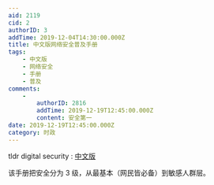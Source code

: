 ```yaml
---
aid: 2119
cid: 2
authorID: 3
addTime: 2019-12-04T14:30:00.000Z
title: 中文版网络安全普及手册
tags:
    - 中文版
    - 网络安全
    - 手册
    - 普及
comments:
    -
        authorID: 2816
        addTime: 2019-12-19T12:45:00.000Z
        content: 安全第一
date: 2019-12-19T12:45:00.000Z
category: 时政
---
```


tldr digital security : [中文版](https://hongkonggong.github.io/tldr-digital-security/README-%E7%B9%81%E9%AB%94%E4%B8%AD%E6%96%87.html)

该手册把安全分为 3 级，从最基本（网民皆必备）到敏感人群层。
